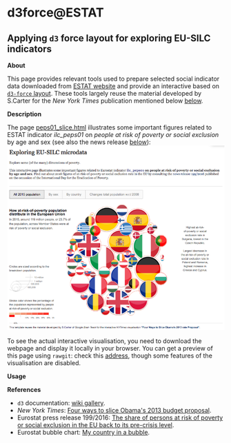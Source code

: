 d3force@ESTAT
=============

Applying `d3` force layout for exploring EU-SILC indicators
---

**About**

This page provides relevant tools used to prepare selected social indicator data downloaded from [ESTAT website](http://ec.europa.eu/eurostat/data/database) and provide an interactive based on [`d3-force` layout](https://github.com/d3/d3-force). These tools largely reuse the material developed by S.Carter for the _New York Times_ publication mentioned below [below](#References).

**Description**

The page [peps01_slice.html](https://github.com/gjacopo/bodylanguage/blob/master/d3force/peps01_slice.html) illustrates some important figures related to ESTAT indicator _ilc_peps01_ on *people at risk of poverty or social exclusion* by age and sex (see also the  news release [below](#References)):
<img src="peps01-d3force.png"><br>

To see the actual interactive visualisation, you need to download the webpage and display it locally in your browser. You can get a preview of this page using `rawgit`: check this [address](https://cdn.rawgit.com/gjacopo/bodylanguage/b245c372/d3force/peps01_slice.html), though some features of the visualisation are disabled.

**Usage** 


**<a name="References"></a>References**

* `d3` documentation: [wiki gallery](https://github.com/d3/d3/wiki/Gallery).
* _New York Times_: [Four ways to slice Obama's 2013 budget proposal](http://www.nytimes.com/interactive/2012/02/13/us/politics/2013-budget-proposal-graphic.html).
* Eurostat press release 199/2016: [The share of persons at risk of poverty or social exclusion in the EU back to its pre-crisis level](http://ec.europa.eu/eurostat/documents/2995521/7695750/3-17102016-BP-EN.pdf).
* Eurostat bubble chart: [My country in a bubble](http://ec.europa.eu/eurostat/cache/BubbleChart/).
